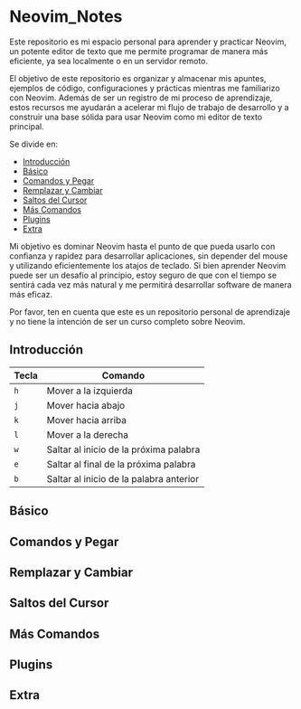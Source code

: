 # Neovim_Notes

Este repositorio es mi espacio personal para aprender y practicar Neovim,
un potente editor de texto que me permite programar de manera más eficiente,
ya sea localmente o en un servidor remoto.

El objetivo de este repositorio es organizar y almacenar mis apuntes,
ejemplos de código, configuraciones y prácticas mientras me familiarizo
con Neovim. Además de ser un registro de mi proceso de aprendizaje, estos
recursos me ayudarán a acelerar mi flujo de trabajo de desarrollo y a
construir una base sólida para usar Neovim como mi editor de texto
  principal.

Se divide en:

- [Introducción](#introducción)
- [Básico](#básico)
- [Comandos y Pegar](#comandos-y-pegar)
- [Remplazar y Cambiar](#remplazar-y-cambiar)
- [Saltos del Cursor](#saltos-del-cursor)
- [Más Comandos](#más-comandos)
- [Plugins](#plugins)
- [Extra](#extra)

Mi objetivo es dominar Neovim hasta el punto de que pueda usarlo con confianza
y rapidez para desarrollar aplicaciones, sin depender del mouse y utilizando
eficientemente los atajos de teclado. Si bien aprender Neovim puede ser un desafío al principio, estoy seguro de que con el tiempo se sentirá cada vez más natural
y me permitirá desarrollar software de manera más eficaz.

Por favor, ten en cuenta que este es un repositorio personal de aprendizaje
 y no tiene la intención de ser un curso completo sobre Neovim.

## Introducción

| Tecla  | Comando                                  |
|--------|------------------------------------------|
| `h`    | Mover a la izquierda                     |
| `j`    | Mover hacia abajo                        |
| `k`    | Mover hacia arriba                       |
| `l`    | Mover a la derecha                       |
| `w`    | Saltar al inicio de la próxima palabra  
| `e`    | Saltar al final de la próxima palabra    |
| `b`    | Saltar al inicio de la palabra anterior  |

## Básico

## Comandos y Pegar

## Remplazar y Cambiar

## Saltos del Cursor

## Más Comandos

## Plugins

## Extra
